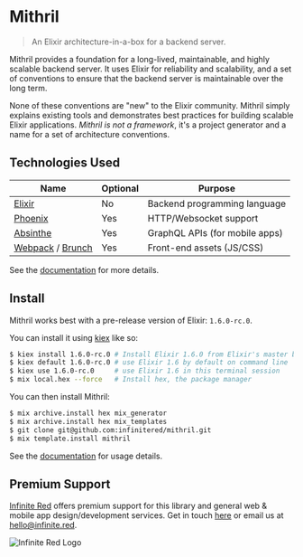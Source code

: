 # Mithril

> An Elixir architecture-in-a-box for a backend server.

Mithril provides a foundation for a long-lived, maintainable, and highly
scalable backend server. It uses Elixir for reliability and scalability, and
a set of conventions to ensure that the backend server is maintainable over
the long term.

None of these conventions are "new" to the Elixir community. Mithril simply
explains existing tools and demonstrates best practices for building scalable
Elixir applications. _Mithril is not a framework_, it's a project generator
and a name for a set of architecture conventions.

## Technologies Used

| Name                                                             | Optional | Purpose                        |
| ---------------------------------------------------------------- | -------- | ------------------------------ |
| [Elixir](https://elixir-lang.org)                                | No       | Backend programming language   |
| [Phoenix](https://phoenixframework.org)                          | Yes      | HTTP/Websocket support         |
| [Absinthe](https://absinthe-graphql.org)                         | Yes      | GraphQL APIs (for mobile apps) |
| [Webpack](https://webpack.js.org/) / [Brunch](http://brunch.io/) | Yes      | Front-end assets (JS/CSS)      |

See the [documentation](https://infinitered.github.io/mithril) for more details.

## Install

Mithril works best with a pre-release version of Elixir: `1.6.0-rc.0`.

You can install it using [kiex](https://github.com/taylor/kiex) like so:

```sh
$ kiex install 1.6.0-rc.0 # Install Elixir 1.6.0 from Elixir's master branch
$ kiex default 1.6.0-rc.0 # use Elixir 1.6 by default on command line
$ kiex use 1.6.0-rc.0     # use Elixir 1.6 in this terminal session
$ mix local.hex --force   # Install hex, the package manager
```

You can then install Mithril:

```sh
$ mix archive.install hex mix_generator
$ mix archive.install hex mix_templates
$ git clone git@github.com:infinitered/mithril.git
$ mix template.install mithril
```

See the [documentation](https://infinitered.github.io/mithril) for usage details.

## Premium Support

[Infinite Red](https://infinite.red) offers premium support for this library and general web &
mobile app design/development services. Get in touch [here](https://infinite.red/contact) or email us at [hello@infinite.red](mailto:hello@infinite.red).

![Infinite Red Logo](https://infinite.red/images/infinite_red_logo_colored.png)